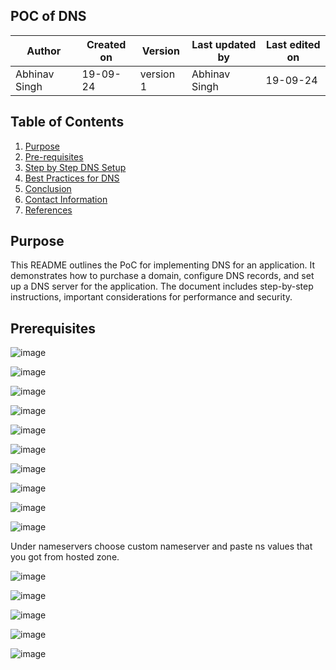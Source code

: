 ## POC of DNS

|  Author        | Created on |  Version  | Last updated by   |   Last edited on   |
|----------------|------------|-----------|-------------------|--------------------|
| Abhinav Singh  |  19-09-24  | version 1 |   Abhinav Singh   |      19-09-24      |

## Table of Contents
1. [Purpose](#purpose)
2. [Pre-requisites](#pre-requisites)
3. [Step by Step DNS Setup](#step-by-step-DNS-setup)
4. [Best Practices for DNS](#best-practices-for-DNS)
5. [Conclusion](#conclusion)
6. [Contact Information](#Contact-Information)
7. [References](#References)

## Purpose

This README outlines the PoC for implementing DNS for an application. It demonstrates how to purchase a domain, configure DNS records, and set up a DNS server for the application. The document includes step-by-step instructions, important considerations for performance and security.


## Prerequisites


![image](https://github.com/user-attachments/assets/3990ca70-ba28-4959-9536-f9f2904d9931)


![image](https://github.com/user-attachments/assets/40fe1234-db99-4bee-99e5-8c8c545bda62)


![image](https://github.com/user-attachments/assets/5b2b471d-412d-4056-87f8-a7686bca9862)


![image](https://github.com/user-attachments/assets/03a5e74d-30a8-40cf-9db7-f3e2c4b973d4)



![image](https://github.com/user-attachments/assets/afc426e6-337f-473a-9208-978f65ee443d)


![image](https://github.com/user-attachments/assets/fdbd72dd-42d2-44cb-854e-cdb525266106)



![image](https://github.com/user-attachments/assets/32edcfb8-741c-4ba1-899f-685ee17fc9ff)



![image](https://github.com/user-attachments/assets/c9fe5031-2c2f-4b64-9826-d9c2c352c73c)



![image](https://github.com/user-attachments/assets/c8bce4ab-0d43-429b-ab5b-5f93bb7bd3f9)



![image](https://github.com/user-attachments/assets/425313aa-0906-4cae-bd9f-09096d292677)


Under nameservers choose custom nameserver and paste ns values that you got from hosted zone.


![image](https://github.com/user-attachments/assets/9fda6ff7-1ff8-4540-8bf5-b1b890cae09e)


![image](https://github.com/user-attachments/assets/c7ac2a44-080c-446c-bbf3-d5412b268618)


![image](https://github.com/user-attachments/assets/d11eda0c-a3ca-4943-a9d2-0b6000cd0706)


![image](https://github.com/user-attachments/assets/e35374a3-bd74-4bc9-992f-65dc94dcdca0)


![image](https://github.com/user-attachments/assets/ac43fe9c-6aef-4703-9b83-fcd4d5c9cf9c)





